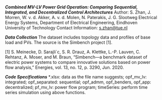 ***Combined MV-LV Power Grid Operation: Comparing Sequential, Integrated, and Decentralized Control Architectures***
Author: S. Zhan, J. Morren, W. v. d. Akker, A. v. d. Molen, N. Paterakis, J. G. Slootweg
Electrical Energy Systems, Department of Electrical Engineering, Eindhoven University of Technology
Contact Information: s.zhan@tue.nl

***Data Collection***
The dataset includes topology data and profiles of base load and PVs. The source is the Simbench project [1].

[1] S. Meinecke, D. Sarajli´c, S. R. Drauz, A. Klettke, L.-P. Lauven, C. Rehtanz, A. Moser, and M. Braun, “Simbench—a benchmark dataset
of electric power systems to compare innovative solutions based on power flow analysis,” Energies, vol. 13, no. 12, p. 3290, Jun. 2020.

***Code Specifications***
*.xlsx: data as the file name suggests;
opf_mv_lv: integrated;
opf_separated: sequential;
opf_admm, opf_benders, opf_app: decentralized;
pf_mv_lv: power flow program;
timeSeries: perform time series simulation using above functions.